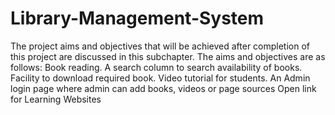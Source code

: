 # Library-Management-System

The project aims and objectives that will be achieved after completion of
this project are
discussed in this subchapter. The aims and objectives are as follows:
Book reading.
A search column to search availability of books.
Facility to download required book.
Video tutorial for students.
An Admin login page where admin can add books, videos or page
sources
Open link for Learning Websites
